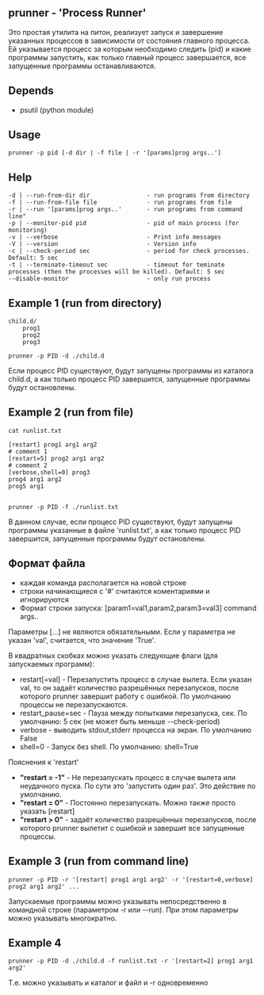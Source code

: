prunner - 'Process Runner'
--------------------------

Это простая утилита на питон, реализует запуск и завершение указанных процессов в зависимости от состояния главного процесса.
Ей указывается процесс за которым необходимо следить (pid) и какие программы запустить,
как только главный процесс завершается, все запущенные программы останавливаются.

Depends
-------
- psutil (python module)

Usage
-----
    prunner -p pid [-d dir | -f file | -r '[params]prog args..']

Help
----
    -d | --run-from-dir dir                - run programs from directory
    -f | --run-from-file file              - run programs from file
    -r | --run '[params]prog args..'       - run programs from command line"
    -p | --monitor-pid pid                 - pid of main process (for monitoring)
    -v | --verbose                         - Print info messages
    -V | --version                         - Version info
    -c | --check-period sec                - period for check processes. Default: 5 sec
    -t | --terminate-timeout sec           - timeout for teminate processes (then the processes will be killed). Default: 5 sec
    --disable-monitor                      - only run process

Example 1 (run from directory)
------------------------------

    child.d/
        prog1
        prog2
        prog3
    
    prunner -p PID -d ./child.d

Если процесс PID существуют, будут запущены программы из каталога child.d,
а как только процесс PID завершится, запущенные программы будут остановлены.

Example 2 (run from file)
-------------------------
    cat runlist.txt
    
    [restart] prog1 arg1 arg2
    # comment 1
    [restart=5] prog2 arg1 arg2
    # comment 2
    [verbose,shell=0] prog3
    prog4 arg1 arg2
    prog5 arg1

    
    prunner -p PID -f ./runlist.txt

В данном случае, если процесс PID существуют, будут запущены программы указанные в файле 'runlist.txt',
а как только процесс PID завершится, запущенные программы будут остановлены.

Формат файла
-------------
- каждая команда располагается на новой строке
- строки начинающиеся с '#' считаются коментариями и игнорируются
- Формат строки запуска: [param1=val1,param2,param3=val3] command args..

Параметры [...] не являются обязательными.
Если у параметра не указан 'val', считается, что значение 'True'.

В квадратных скобках можно указать следующие флаги (для запускаемых программ):
- restart[=val]      - Перезапустить процесс в случае вылета. Если указан val, то он задаёт количество разрешённых перезапусков, после которого prunner завершит работу с ошибкой. По умолчанию процессы не перезапускаются.
- restart_pause=sec  - Пауза между попытками перезапуска, сек. По умолчанию: 5 сек (не может быть меньше --check-period)
- verbose            - выводить stdout,stderr процесса на экран. По умолчанию False
- shell=0            - Запуск без shell. По умолчанию: shell=True


Пояснения к 'restart'
- **"restart = -1"** - Не перезапускать процесс в случае вылета или неудачного пуска. По сути это 'запустить один раз'. Это действие по умолчанию.
- **"restart = 0"**  - Постоянно перезапускать. Можно также просто указать [restart]
- **"restart > 0"**  - задаёт количество разрешённых перезапусков, после которого prunner вылетит с ошибкой и завершит все запущенные процессы.


Example 3 (run from command line)
---------------------------------
    prunner -p PID -r '[restart] prog1 arg1 arg2' -r '[restart=0,verbose] prog2 arg1 arg2' ...

Запускаемые программы можно указывать непосредственно в командной строке (параметром -r или --run). 
При этом параметры можно указывать многократно.


Example 4 
---------
    prunner -p PID -d ./child.d -f runlist.txt -r '[restart=2] prog1 arg1 arg2'
Т.е. можно указывать и каталог и файл и -r одновременно
